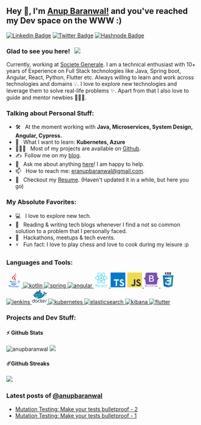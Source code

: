 ## Hey 👋, I'm [Anup Baranwal!](https://twitter.com/anup_baranwal) and you've reached my Dev space on the WWW :)

[![Linkedin Badge](https://img.shields.io/badge/LinkedIn-0077B5?style=for-the-badge&logo=linkedin&logoColor=white)](https://linkedin.com/in/anupbaranwal)
[![Twitter Badge](https://img.shields.io/badge/Twitter-1DA1F2?style=for-the-badge&logo=twitter&logoColor=white)](https://twitter.com/anup_baranwal)
[![Hashnode Badge](https://img.shields.io/badge/Hashnode-2962FF?style=for-the-badge&logo=hashnode&logoColor=white)](https://anupbaranwal.hashnode.dev/)

### Glad to see you here! &nbsp; ![](https://visitor-badge.glitch.me/badge?page_id=anupbaranwal.anupbaranwal&style=flat-square&color=0088cc)

Currently, working at [Societe Generale](https://www.societegenerale.com/en). I am a technical enthusiast with 10+ years of Experience on Full Stack technologies like Java, Spring boot, Angular, React, Python, Flutter etc.
Always willing to learn and work across technologies and domains 💡. 
I love to explore new technologies and leverage them to solve real-life problems ✨. Apart from that I also love to guide and mentor newbies 👨🏻‍💻.

### Talking about Personal Stuff:

- 🛠 &nbsp; At the moment working with **Java, Microservices, System Design, Angular, Cypress.**
- 👀 &nbsp; What I want to learn: **Kubernetes, Azure**
- 👨🏻‍💻 &nbsp; Most of my projects are available on [Github](https://github.com/anupbaranwal).
- ✍️&nbsp; Follow me on my [blog](https://anupbaranwal.hashnode.dev/).
- 💬 &nbsp; Ask me about anything [here](https://github.com/anupbaranwal/anupbaranwal/issues/1)! I am happy to help.
- 📫 &nbsp; How to reach me: [eranupbaranwal@gmail.com](mailto:eranupbaranwal@gmail.com).
- 📝 &nbsp; Checkout my [Resume](https://github.com/anupbaranwal/anupbaranwal/blob/main/resume.pdf). (Haven't updated it in a while, but here you go)
### My Absolute Favorites:

- 💻 &nbsp; I love to explore new tech.
- 📰 &nbsp; Reading & writing tech blogs whenever I find a not so common solution to a problem that I personally faced.
- 🍕 &nbsp; Hackathons, meetups & tech events.
- ⚡ &nbsp; Fun fact: I love to play chess and love to cook during my leisure :p

### Languages and Tools:
<a href="https://www.java.com" target="_blank"> <img src="https://raw.githubusercontent.com/devicons/devicon/master/icons/java/java-original.svg" alt="java" width="40" height="40"/> </a>
<a href="https://kotlinlang.org" target="_blank"> <img src="https://www.vectorlogo.zone/logos/kotlinlang/kotlinlang-icon.svg" alt="kotlin" width="40" height="40"/> </a> 
<a href="https://spring.io/" target="_blank"> <img src="https://www.vectorlogo.zone/logos/springio/springio-icon.svg" alt="spring" width="40" height="40"/> </a> 
<a href="https://angular.io" target="_blank"> <img src="https://angular.io/assets/images/logos/angular/angular.svg" alt="angular" width="40" height="40"/> </a>
<a href="https://reactjs.org/" target="_blank"> <img src="https://raw.githubusercontent.com/devicons/devicon/master/icons/react/react-original-wordmark.svg" alt="react" width="40" height="40"/> </a> 
<a href="https://www.typescriptlang.org/" target="_blank"> <img src="https://raw.githubusercontent.com/devicons/devicon/master/icons/typescript/typescript-original.svg" alt="typescript" width="40" height="40"/></a>
<a href="https://developer.mozilla.org/en-US/docs/Web/JavaScript" target="_blank"> <img src="https://raw.githubusercontent.com/devicons/devicon/master/icons/javascript/javascript-original.svg" alt="javascript" width="40" height="40"/> </a> 
<a href="https://getbootstrap.com" target="_blank"> <img src="https://raw.githubusercontent.com/devicons/devicon/master/icons/bootstrap/bootstrap-plain-wordmark.svg" alt="bootstrap" width="40" height="40"/> </a>
<a href="https://www.w3schools.com/css/" target="_blank"> <img src="https://raw.githubusercontent.com/devicons/devicon/master/icons/css3/css3-original-wordmark.svg" alt="css3" width="40" height="40"/> </a> 
<a href="https://www.jenkins.io" target="_blank"> <img src="https://www.vectorlogo.zone/logos/jenkins/jenkins-icon.svg" alt="jenkins" width="40" height="40"/> </a> 
<a href="https://www.docker.com/" target="_blank"> <img src="https://raw.githubusercontent.com/devicons/devicon/master/icons/docker/docker-original-wordmark.svg" alt="docker" width="40" height="40"/> </a> 
<a href="https://kubernetes.io" target="_blank"> <img src="https://www.vectorlogo.zone/logos/kubernetes/kubernetes-icon.svg" alt="kubernetes" width="40" height="40"/> </a> 
<a href="https://www.elastic.co" target="_blank"> <img src="https://www.vectorlogo.zone/logos/elastic/elastic-icon.svg" alt="elasticsearch" width="40" height="40"/> </a> 
<a href="https://www.elastic.co/kibana" target="_blank"> <img src="https://www.vectorlogo.zone/logos/elasticco_kibana/elasticco_kibana-icon.svg" alt="kibana" width="40" height="40"/> </a> 
<a href="https://flutter.dev" target="_blank"> <img src="https://www.vectorlogo.zone/logos/flutterio/flutterio-icon.svg" alt="flutter" width="40" height="40"/> </a>

### Projects and Dev Stuff:

#### ⚡ Github Stats
<img height="180em" src="https://github-readme-stats.vercel.app/api/top-langs?username=anupbaranwal&show_icons=true&hide_border=true&locale=en&layout=compact" alt="anupbaranwal" />
<img height="180em" src="https://github-readme-stats.vercel.app/api?username=anupbaranwal&show_icons=true&hide_border=true&&count_private=true&include_all_commits=true&layout=compact" />

#### ☄️Github Streaks
<img height="180em" src="https://github-readme-streak-stats.herokuapp.com/?user=anupbaranwal&hide_border=true" />

### Latest posts of [@anupbaranwal](https://github.com/anupbaranwal) 
<!-- BLOG-POST-LIST:START -->
- [Mutation Testing: Make your tests bulletproof - 2](https://anupbaranwal.hashnode.dev/mutation-testing-make-your-tests-bulletproof-2)
- [Mutation Testing: Make your tests bulletproof - 1](https://anupbaranwal.hashnode.dev/mutation-testing-make-your-tests-bulletproof-1)
<!-- BLOG-POST-LIST:END -->